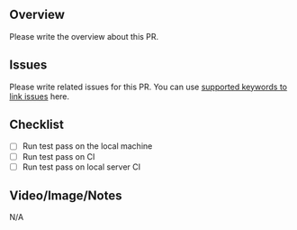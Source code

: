 ## Overview

Please write the overview about this PR.

## Issues

Please write related issues for this PR.
You can use [supported keywords to link issues](https://docs.github.com/en/free-pro-team@latest/github/managing-your-work-on-github/linking-a-pull-request-to-an-issue#linking-a-pull-request-to-an-issue-using-a-keyword) here.

## Checklist

- [ ] Run test pass on the local machine
- [ ] Run test pass on CI
- [ ] Run test pass on local server CI

## Video/Image/Notes

N/A
